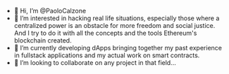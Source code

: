 - 👋 Hi, I’m @PaoloCalzone
- 👀 I’m interested in hacking real life situations, especially those where a centralized power is an obstacle for more freedom and social justice. And I try to do it
with all the concepts and the tools Ethereum's blockchain created.
- 🌱 I’m currently developing dApps bringing together my past experience in fullstack applications and my actual work on smart contracts.
- 💞️ I’m looking to collaborate on any project in that field...


